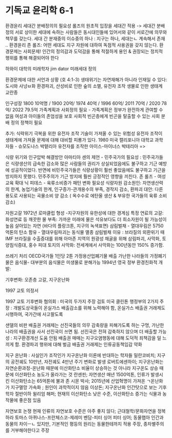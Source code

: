 # 기독교 윤리학 6-1

환경윤리
세대간 분배정의의 필요성
롤즈의 원초적 입장을 세대간 적용 -> 세대간 분배정의
서로 상이한 세대에 속하는 사람들은 동시대인들에 있어서와 같이 서로간에 의무와 책무를 갖는다.
세대 간 분재중의 이슈중의 하나 : 지구는 하나, 세대는ㄴ 계속해서 존재 .. 환경윤리
존 롤즈: 어떤 세대도 지구 자원에 대하여 독점적 사용권을 갖지 않는다.
환경문제는 사회문제! 인간의 정의감과 도덕감을 통해 적절하게 용인 & 권장되는 정치적 행위를 통해 해결되어야 한다

하와이 대학의 미래학자 jim dator 미래세대 정의

환경문제에 대한 서언과 상황
(호 4:1-3)
생태위기는 자연재해가 아니라 인재일 수 있다: 도시와 사넝ㅂ화 환경파괴, 산성비로 인한 숲의 소멸, 유전자 조작 생물로 인한 생태계 교란종

인구성장
1800 10억명 / 1900 20억/ 1974 40억 / 1996 60억/ 2011 70억 / 2020 78억/ 2022 79.5억
가족계획과 사회정의 필요 - 가족계획은 정부가 완전하게 관여할 수 없음
여성과 아이들의 존엄성을 보호
사회적 빈곤층에게 빈곤을 탈출할 수 있는 사회 분배 정의 정책이 필요

추가: 식략위기 극복을 위한 유전자 조작 기술이 가져올 수 있는 위험성
유전자 조작이 생태계에 가져올 문제에 대해 대비할 피룡가 있다. 
1980 미국 캘리포니아 대학교 과학자들 - 슈모도나스 박텥리아 유전자를 조작한 아이스-마이너스 박테리아 =>


식량 위기와 인구압박 해결방안
아마티아 센의 제언 - 민주국가의 필요성 : 민주국가들은 식량생산의 급속한 감소와 많은 사람들의 권리가 상실되었음에도 불구하고 기근 예방에 성공적이었다. 반면에 비민주국가들은 식량상황이 훨씬 좋았음에도 불구하고 기근을 방지하지 못했다. 민주주의가 기근 방지에 훨씬 긍정적인 영향을 끼친다.
존 롤즈 - 여성교육 확대
닉 피데스 - 육류소비증가 패턴 변화 필요성
식량자원 감소원인: 자연생산력의 한계, 농업기술의 한계, 인구증가-관개용수의 부족, 경작지 감소, 환파괴
대안: 다른 용도로 사용되는 곡물소비 양 감소 ( 옥수수로 에탄올 생산 & 부유한 국가들의 육류 소비 감소)

자원고갈
1972년 로마클럽 형성 -지구자원의 유한성에 대한 경계심
특정 연료의 고갈: 화성연료 등
깨끗한 물 부족: 가까운 미래에 물은 석유보다도 더 희소자원이 될 가능성이 높음
살아있는 자연 (바다의 플랑크톤, 지구의 녹색표면)
삼림벌채 - 열대우림은 5750억톤의 탄소 함유 - 열대우림파괴는 동식물 멸종
삼림벌채 이유 : 브라질의 외환위기 때 IMF 브라질을 수출증대를 위해 아마존 지역의 원광성 채굴을 위해 삼림파괴, 사막화, 토양침식증대, 홍수 피대
토지의 사막화: 전세계에서 사막화는 100년동안 150% 증가함.

쓰레기 처리
OECD국가들 1인당 2톤 가정용산업폐기물 배출
가난한 나라들의 가정폐기물은 음식물- 대부분의 음식물은 미생물로 분해가능
1994년 영국 정부 환경친화적 개발:

기후변화: 오존층 고갈, 지구온난화

1997 교토 의정서 

1997 교토 기후변화 협의회 : 미국의 두가지 주장 검토
미국 클린톤 행정부의 2가지 주장 : 개발도상국들이 온실가스 배출감소를 위해 노력해야 함, 온실가스 배출권 거래제도 시행하여, 국가간에 사고팔도록

샌델의 비판
배출권 거래제는 선진국들의 의무 감축량을 피해가도록 하는 구멍, 가난한 나라의 배출권을 사서 선진국이 쓰면 됨. 선진국은 전혀 감축하지 않으며 더 배출할 가능성 : 지구환경개선 도움 안됨
배출권 매매는 지구오염행동에 대해 도덕적 죄책감을 덜 느끼게 함. 환경파괴 행위에 대해 벌금
배출권 거래제는 인류공동책임감 약화

지구 온난화 : 사실인가 조작인가
지구온난화 이론에 반대하는 학자들
밀란코비치; 지구의 공전궤도 10만년, 자전궤도 4만년 주기 변화로 발생
로버트에센하이; 지구온난화는 자연순환과정-온난화 때문에 이산화탄소 비율이 상승하는 것 아니라 지구온도 상승 때문에 이산화탄소 농도가 올라가는 것
란센핀; 자연생산 매년 1500억톤, 인류가 발생시킨 이산화탄소는 65억톤에 불과
존 시몬 박사; 2015년에 산업혁명이 가져온 ㄱ온난화가 지구멸망 가속화 ; 원인이 과학적이지 않음 
이상돈; 지구온난화 인간탓으로 보는 기후학자 절반이하
윌리엄 해퍼; 현재의 이산화탄소 낮은 수준, 이산화탄소 증가는 식물과 농작물에 좋은점 있음

자연보호 논쟁 
현재 인류의 자연보호 수준은 아주 좋지 않다; 근대철학/문화자연을 정복하라
토마스 아퀴나스-프란체스코-제레미 벤담-피터 싱어
피터 싱어; 동물햅아 인간과 동물의 차이ㅡㄴ 있지만, 기본적인 평등의 원리는 동물한테까지 적용 주장, 종차별주의를 거부해야한다고 주장 
